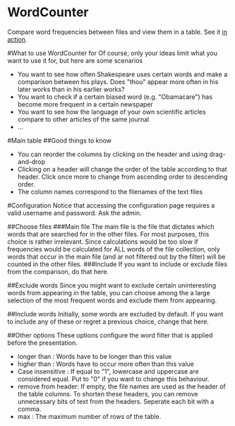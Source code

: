 WordCounter
===========
Compare word frequencies between files and view them in a table. See it [in action](http://hehl.se/WordCounter).

#What to use WordCounter for
Of course, only your ideas limit what you want to use it for, but here are some scenarios
* You want to see how often Shakespeare uses certain words and make a comparison between his plays. Does "thou" appear more often in his later works than in his earlier works?
* You want to check if a certain biased word (e.g. "Obamacare") has become more frequent in a certain newspaper
* You want to see how the language of your own scientific articles compare to other articles of the same journal
* ...


#Main table
##Good things to know

* You can reorder the columns by clicking on the header and using drag-and-drop
* Clicking on a header will change the order of the table according to that header. Click once more to change from ascending order to descending order.
* The column names correspond to the filenames of the text files

#Configuration
Notice that accessing the configuration page requires a valid username and password. Ask the admin.

##Choose files
###Main file
The main file is the file that dictates which words that are searched for in the other files. For most purposes, this choice is rather irrelevant.
Since calculations would be too slow if frequencies would be calculated for ALL words of the file collection, only words that occur in the main file (and ar not filtered out by the filter) will be counted in the other files.
###Include
If you want to include or exclude files from the comparison, do that here.

##Exclude words
Since you might want to exclude certain uninteresting words from appearing in the table, you can choose among the a large selection of the most frequent words and exclude them from appearing.

##Include words
Initially, some words are excluded by default. If you want to include any of these or regret a previous choice, change that here.


##Other options
These options configure the word filter that is applied before the presentation. 
* longer than : Words have to be longer than this value
* higher than : Words have to occur more often than this value
* Case insensitive : If equal to "1", lowercase and uppercase are considered equal. Put to "0" if you want to change this behaviour.
* remove from header: If empty, the file names are used as the header of the table columns. To shorten these headers, you can remove unnecessary bits of text from the headers. Seperate each bit with a comma.
* max : The maximum number of rows of the table.
